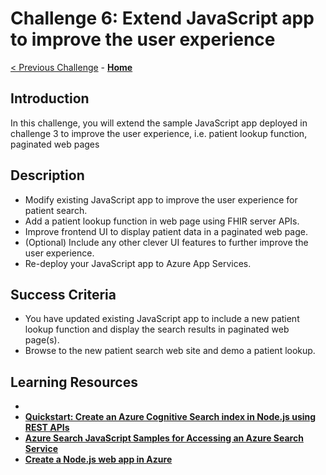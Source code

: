 # Challenge 6: Extend JavaScript app to improve the user experience

[< Previous Challenge](./Challenge05.md) - **[Home](../readme.md)** 

## Introduction

In this challenge, you will extend the sample JavaScript app deployed in challenge 3 to improve the user experience, i.e. patient lookup function, paginated web pages

## Description

- Modify existing JavaScript app to improve the user experience for patient search.
- Add a patient lookup function in web page using FHIR server APIs.
- Improve frontend UI to display patient data in a paginated web page.
- (Optional) Include any other clever UI features to further improve the user experience.
- Re-deploy your JavaScript app to Azure App Services.


## Success Criteria
- You have updated existing JavaScript app to include a new patient lookup function and display the search results in paginated web page(s).
- Browse to the new patient search web site and demo a patient lookup.

## Learning Resources

- 
- **[Quickstart: Create an Azure Cognitive Search index in Node.js using REST APIs](https://docs.microsoft.com/en-us/azure/search/search-get-started-nodejs)**
- **[Azure Search JavaScript Samples for Accessing an Azure Search Service](https://github.com/liamca/azure-search-javascript-samples)**
- **[Create a Node.js web app in Azure](https://docs.microsoft.com/en-us/azure/app-service/quickstart-nodejs?pivots=platform-linux)**

